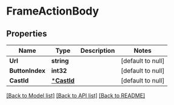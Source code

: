 # FrameActionBody

## Properties
Name | Type | Description | Notes
------------ | ------------- | ------------- | -------------
**Url** | **string** |  | [default to null]
**ButtonIndex** | **int32** |  | [default to null]
**CastId** | [***CastId**](CastId.md) |  | [default to null]

[[Back to Model list]](../README.md#documentation-for-models) [[Back to API list]](../README.md#documentation-for-api-endpoints) [[Back to README]](../README.md)

